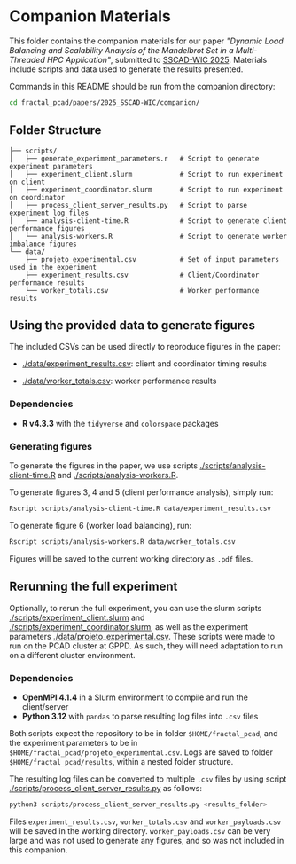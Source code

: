 # Companion Materials

This folder contains the companion materials for our paper *"Dynamic Load Balancing and 
Scalability Analysis of the Mandelbrot Set in a Multi-Threaded HPC Application"*, submitted to
[SSCAD-WIC 2025](https://sscad2025.ufms.br/?page_id=277). Materials include scripts and data used to 
generate the results presented.

Commands in this README should be run from the companion directory:

```bash
cd fractal_pcad/papers/2025_SSCAD-WIC/companion/
```

## Folder Structure

```
├── scripts/
│   ├── generate_experiment_parameters.r   # Script to generate experiment parameters
│   ├── experiment_client.slurm            # Script to run experiment on client
│   ├── experiment_coordinator.slurm       # Script to run experiment on coordinator
│   ├── process_client_server_results.py   # Script to parse experiment log files
│   ├── analysis-client-time.R             # Script to generate client performance figures
│   └── analysis-workers.R                 # Script to generate worker imbalance figures
└── data/
    ├── projeto_experimental.csv           # Set of input parameters used in the experiment
    ├── experiment_results.csv             # Client/Coordinator performance results
    └── worker_totals.csv                  # Worker performance results
``` 

## Using the provided data to generate figures

The included CSVs can be used directly to reproduce figures in the paper:

- [./data/experiment_results.csv](./data/experiment_results.csv): client and coordinator timing results

- [./data/worker_totals.csv](./data/worker_totals.csv): worker performance results

### Dependencies

- **R v4.3.3** with the `tidyverse` and `colorspace` packages

### Generating figures

To generate the figures in the paper, we use scripts [./scripts/analysis-client-time.R](./scripts/analysis-client-time.R) 
and [./scripts/analysis-workers.R](./scripts/analysis-workers.R).

To generate figures 3, 4 and 5 (client performance analysis), simply run:

```bash
Rscript scripts/analysis-client-time.R data/experiment_results.csv
```

To generate figure 6 (worker load balancing), run:

```bash
Rscript scripts/analysis-workers.R data/worker_totals.csv
```

Figures will be saved to the current working directory as `.pdf` files.

## Rerunning the full experiment

Optionally, to rerun the full experiment, you can use the slurm scripts 
[./scripts/experiment_client.slurm](./scripts/experiment_client.slurm)
and [./scripts/experiment_coordinator.slurm](./scripts/experiment_coordinator.slurm), 
as well as the experiment parameters [./data/projeto_experimental.csv](./data/projeto_experimental.csv). 
These scripts were made to run on the PCAD cluster at GPPD. As such, they will need adaptation to 
run on a different cluster environment. 

### Dependencies

- **OpenMPI 4.1.4** in a Slurm environment to compile and run the client/server
- **Python 3.12** with `pandas` to parse resulting log files into `.csv` files

Both scripts expect the repository to be in folder `$HOME/fractal_pcad`, and the experiment
parameters to be in `$HOME/fractal_pcad/projeto_experimental.csv`. Logs are saved to folder 
`$HOME/fractal_pcad/results`, within a nested folder structure.

The resulting log files can be converted to multiple `.csv` files by using script 
[./scripts/process_client_server_results.py](./scripts/process_client_server_results.py) as follows:

```bash
python3 scripts/process_client_server_results.py <results_folder>
```

Files `experiment_results.csv`, `worker_totals.csv` and `worker_payloads.csv` will be 
saved in the working directory. `worker_payloads.csv` can be very 
large and was not used to generate any figures, and so was not included in this companion.
